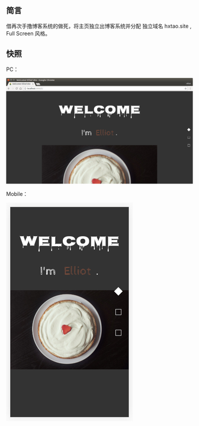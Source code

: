 ## 简言

借再次手撸博客系统的做死，将主页独立出博客系统并分配 独立域名 hxtao.site , Full Screen 风格。

## 快照

PC：

![pc](./source/images/snapshot-pc.png)

Mobile：

![mobile](./source/images/snapshot-mobile.png)